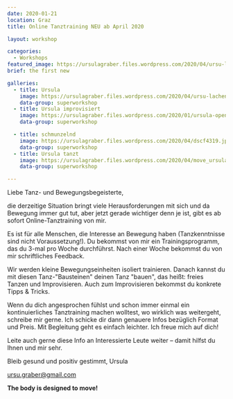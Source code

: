 ```yaml
---
date: 2020-01-21
location: Graz
title: Online Tanztraining NEU ab April 2020

layout: workshop

categories:
  - Workshops
featured_image: https://ursulagraber.files.wordpress.com/2020/04/ursu-lachend.jpg?w=1000&h=800&fit=crop
brief: the first new

galleries:
  - title: Ursula
    image: https://ursulagraber.files.wordpress.com/2020/04/ursu-lachend.jpg
    data-group: superworkshop
  - title: Ursula improvisiert
    image: https://ursulagraber.files.wordpress.com/2020/01/ursula-open-stage.jpg
    data-group: superworkshop

  - title: schmunzelnd
    image: https://ursulagraber.files.wordpress.com/2020/04/dscf4319.jpg
    data-group: superworkshop
  - title: Ursula tanzt
    image: https://ursulagraber.files.wordpress.com/2020/04/move_ursulagraber.jpg
    data-group: superworkshop

---
```



Liebe Tanz- und Bewegungsbegeisterte,

die derzeitige Situation bringt viele Herausforderungen mit sich und da Bewegung immer gut tut, aber jetzt gerade wichtiger denn je ist, gibt es ab sofort Online-Tanztraining von mir.

Es ist für alle Menschen, die Interesse an Bewegung haben (Tanzkenntnisse sind nicht Voraussetzung!).
Du bekommst von mir ein Trainingsprogramm, das du 3-mal pro Woche durchführst. Nach einer Woche bekommst du von mir schriftliches Feedback.

Wir werden kleine Bewegungseinheiten isoliert trainieren. Danach kannst du mit diesen Tanz-"Bausteinen" deinen Tanz "bauen", das heißt: freies Tanzen und Improvisieren. Auch zum Improvisieren bekommst du konkrete Tipps & Tricks.

<!--plop-->

Wenn du dich angesprochen fühlst und schon immer einmal ein kontinuierliches Tanztraining machen wolltest, wo wirklich was weitergeht, schreibe mir gerne. Ich schicke dir dann genauere Infos bezüglich Format und Preis.
Mit Begleitung geht es einfach leichter. Ich freue mich auf dich!

Leite auch gerne diese Info an Interessierte Leute weiter – damit hilfst du Ihnen und mir sehr.

Bleib gesund und positiv gestimmt,
Ursula

[ursu.graber@gmail.com](mailto:ursu.graber@gmail.com)


<!--plop-->

**The body is designed to move!**
